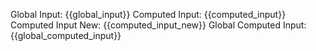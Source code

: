 Global Input: {{global_input}}
Computed Input: {{computed_input}}
Computed Input New: {{computed_input_new}}
Global Computed Input: {{global_computed_input}}